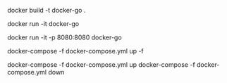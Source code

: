 docker build -t docker-go .

docker run -it docker-go

docker run -it -p 8080:8080 docker-go

docker-compose -f docker-compose.yml up -f

docker-compose -f docker-compose.yml up
docker-compose -f docker-compose.yml down